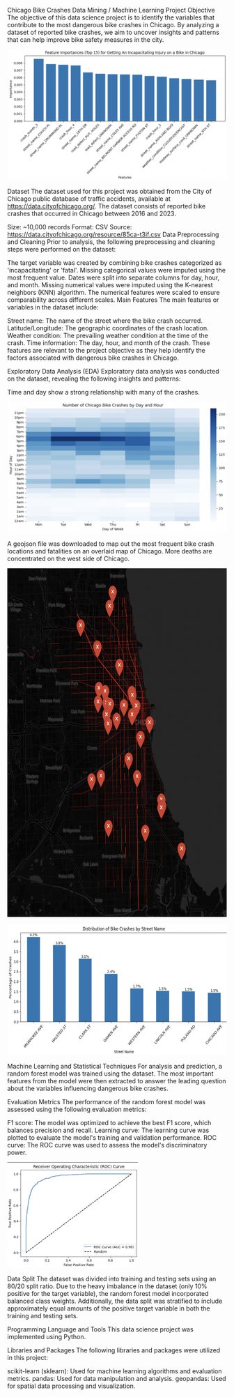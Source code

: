 Chicago Bike Crashes Data Mining / Machine Learning Project
Objective
The objective of this data science project is to identify the variables that contribute to the most dangerous bike crashes in Chicago. By analyzing a dataset of reported bike crashes, we aim to uncover insights and patterns that can help improve bike safety measures in the city.

<p align="center">
  <img width="550" height="300" src="images/feature_importances.png">
</p>

Dataset
The dataset used for this project was obtained from the City of Chicago public database of traffic accidents, available at https://data.cityofchicago.org/. The dataset consists of reported bike crashes that occurred in Chicago between 2016 and 2023.

Size: ~10,000 records
Format: CSV
Source: https://data.cityofchicago.org/resource/85ca-t3if.csv
Data Preprocessing and Cleaning
Prior to analysis, the following preprocessing and cleaning steps were performed on the dataset:

The target variable was created by combining bike crashes categorized as 'incapacitating' or 'fatal'.
Missing categorical values were imputed using the most frequent value.
Dates were split into separate columns for day, hour, and month.
Missing numerical values were imputed using the K-nearest neighbors (KNN) algorithm.
The numerical features were scaled to ensure comparability across different scales.
Main Features
The main features or variables in the dataset include:

Street name: The name of the street where the bike crash occurred.
Latitude/Longitude: The geographic coordinates of the crash location.
Weather condition: The prevailing weather condition at the time of the crash.
Time information: The day, hour, and month of the crash.
These features are relevant to the project objective as they help identify the factors associated with dangerous bike crashes in Chicago.

Exploratory Data Analysis (EDA)
Exploratory data analysis was conducted on the dataset, revealing the following insights and patterns:

Time and day show a strong relationship with many of the crashes.

<p align="center">
  <img width="550" height="300" src="images/bike_crashes_day_hour.png">
</p>

A geojson file was downloaded to map out the most frequent bike crash locations and fatalities on an overlaid map of Chicago.
More deaths are concentrated on the west side of Chicago.

<p align="center">
  <img width="700" height="800" src="images/chicago_bike_crashes_and_deaths.png">
</p>

<p align="center">
  <img width="550" height="300" src="images/bike_crash_street.png">
</p>

Machine Learning and Statistical Techniques
For analysis and prediction, a random forest model was trained using the dataset. The most important features from the model were then extracted to answer the leading question about the variables influencing dangerous bike crashes.

Evaluation Metrics
The performance of the random forest model was assessed using the following evaluation metrics:

F1 score: The model was optimized to achieve the best F1 score, which balances precision and recall.
Learning curve: The learning curve was plotted to evaluate the model's training and validation performance.
ROC curve: The ROC curve was used to assess the model's discriminatory power.

<img src="images/ROC.png" alt="Alt Text" width="300">

Data Split
The dataset was divided into training and testing sets using an 80/20 split ratio. Due to the heavy imbalance in the dataset (only 10% positive for the target variable), the random forest model incorporated balanced class weights. Additionally, the data split was stratified to include approximately equal amounts of the positive target variable in both the training and testing sets.

Programming Language and Tools
This data science project was implemented using Python.

Libraries and Packages
The following libraries and packages were utilized in this project:

scikit-learn (sklearn): Used for machine learning algorithms and evaluation metrics.
pandas: Used for data manipulation and analysis.
geopandas: Used for spatial data processing and visualization.
